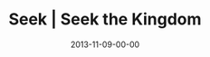 ---
layout: message
category: message
series: "Kingdom Come"
title: "Seek | Seek the Kingdom"
date: 2013-11-09-00-00
message_id: 830
audio-description: "Brian Tome talks about Seeking the Kingdom"
audio: "http://www.crossroads.net/players/media/hq/110913forweb.mp3"
audio-title: "Seek | Seek the Kingdom"
audio-duration: "42:37"
video-description: "Brian Tome talks about seeking the Kingdom"
video-title: "Seek | Seek the Kingdom"
video: "https://s3.amazonaws.com/crossroadsvideomessages/110913forweb.mp4"
video-poster: "https://www.crossroads.net/uploadedfiles/btstill110913.jpg"
program-description: "Program - WK5 Kingdom Come"
program: "http://www.crossroads.net/players/media/hq/KingdomProgram_Week5_LO.pdf"
program-title: "Seek | Seek the Kingdom"
---